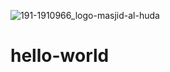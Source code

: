 ![191-1910966_logo-masjid-al-huda](https://user-images.githubusercontent.com/87937522/131955385-8fa058cd-14b9-4381-b185-f76c0edae665.png)
# hello-world
